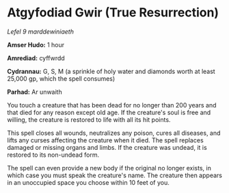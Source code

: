 # Atgyfodiad Gwir (True Resurrection)

*Lefel 9 marddewiniaeth*

**Amser Hudo:** 1 hour

**Amrediad:** cyffwrdd

**Cydrannau:** G, S, M (a sprinkle of holy water and diamonds worth at least 25,000 gp, which the spell consumes)

**Parhad:** Ar unwaith

You touch a creature that has been dead for no longer than 200 years and that died for any reason except old age. If the creature's soul is free and willing, the creature is restored to life with all its hit points.

This spell closes all wounds, neutralizes any poison, cures all diseases, and lifts any curses affecting the creature when it died. The spell replaces damaged or missing organs and limbs. If the creature was undead, it is restored to its non-undead form.

The spell can even provide a new body if the original no longer exists, in which case you must speak the creature's name. The creature then appears in an unoccupied space you choose within 10 feet of you.